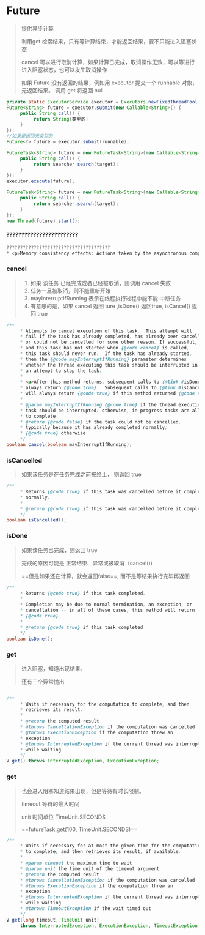# Future

>提供异步计算
>
>利用get 检索结果，只有等计算结束，才能返回结果，要不只能进入阻塞状态
>
>cancel 可以进行取消计算，如果计算已完成，取消操作无效，可以等进行进入阻塞状态，也可以发生取消操作
>
>如果 Future 没有返回的结果，例如用 executor 提交一个 runnable 对象，无返回结果。 调用 get 将返回 null

```java
private static ExecutorService executor = Executors.newFixedThreadPool(8);
Future<String> future = executor.submit(new Callable<String>() {
     public String call() {
          return String(类型的)
     }
});
//如果是返回无类型的
Future<?> future = exexutor.submit(runnable);
```

```java
FutureTask<String> future = new FutureTask<String>(new Callable<String>() {
     public String call() {
          return searcher.search(target);
     }
});
executor.execute(future);
```

```JAVA
FutureTask<String> future = new FutureTask<String>(new Callable<String>() {
     public String call() {
          return searcher.search(target);
     }
});
new Thread(future).start();
```

#### ????????????????????????

```java
??????????????????????????????????????
* <p>Memory consistency effects: Actions taken by the asynchronous computation* <a href="package-summary.html#MemoryVisibility"> <i>happen-before</i></a>* actions following the corresponding {@code Future.get()} in another thread.
```

### cancel

> 1. 如果 该任务 已经完成或者已经被取消，则调用 cancel 失败
> 2. 任务一旦被取消，则不能重新开始
> 3. mayInterruptIfRunning 表示在线程执行过程中能不能 中断任务
> 4. 有意思的是，如果 cancel 返回 ture ,isDone() 返回true, isCancel() 返回 true

```java
/**
     * Attempts to cancel execution of this task.  This attempt will
     * fail if the task has already completed, has already been cancelled,
     * or could not be cancelled for some other reason. If successful,
     * and this task has not started when {@code cancel} is called,
     * this task should never run.  If the task has already started,
     * then the {@code mayInterruptIfRunning} parameter determines
     * whether the thread executing this task should be interrupted in
     * an attempt to stop the task.
     *
     * <p>After this method returns, subsequent calls to {@link #isDone} will
     * always return {@code true}.  Subsequent calls to {@link #isCancelled}
     * will always return {@code true} if this method returned {@code true}.
     *
     * @param mayInterruptIfRunning {@code true} if the thread executing this
     * task should be interrupted; otherwise, in-progress tasks are allowed
     * to complete
     * @return {@code false} if the task could not be cancelled,
     * typically because it has already completed normally;
     * {@code true} otherwise
     */
boolean cancel(boolean mayInterruptIfRunning);
```

### isCancelled

> 如果该任务是在任务完成之前被终止， 则返回 true

```java
/**
     * Returns {@code true} if this task was cancelled before it completed
     * normally.
     *
     * @return {@code true} if this task was cancelled before it completed
     */
boolean isCancelled();
```

### isDone

> 如果该任务已完成，则返回 true
>
> 完成的原因可能是   正常结束、异常或被取消（cancel())
>
> ==但是如果还在计算，就会返回false==, 而不是等结果执行完毕再返回

```java
/**
     * Returns {@code true} if this task completed.
     *
     * Completion may be due to normal termination, an exception, or
     * cancellation -- in all of these cases, this method will return
     * {@code true}.
     *
     * @return {@code true} if this task completed
     */
boolean isDone();
```

### get

> 进入阻塞，知道出现结果。
>
> 还有三个异常抛出

```java

/**
     * Waits if necessary for the computation to complete, and then
     * retrieves its result.
     *
     * @return the computed result
     * @throws CancellationException if the computation was cancelled
     * @throws ExecutionException if the computation threw an
     * exception
     * @throws InterruptedException if the current thread was interrupted
     * while waiting
     */
V get() throws InterruptedException, ExecutionException;
```

### get

> 也会进入阻塞知道结果出现，但是等待有时长限制。
>
> timeout 等待的最大时间
>
> unit 时间单位  TimeUnit.SECONDS
>
> ==futureTask.get(100, TimeUnit.SECONDS)==

```java
/**
     * Waits if necessary for at most the given time for the computation
     * to complete, and then retrieves its result, if available.
     *
     * @param timeout the maximum time to wait
     * @param unit the time unit of the timeout argument
     * @return the computed result
     * @throws CancellationException if the computation was cancelled
     * @throws ExecutionException if the computation threw an
     * exception
     * @throws InterruptedException if the current thread was interrupted
     * while waiting
     * @throws TimeoutException if the wait timed out
     */
V get(long timeout, TimeUnit unit)
     throws InterruptedException, ExecutionException, TimeoutException;
```


